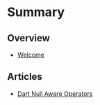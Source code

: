 # Summary

## Overview

* [Welcome](README.md)

## Articles

* [Dart Null Aware Operators](methods.md)

